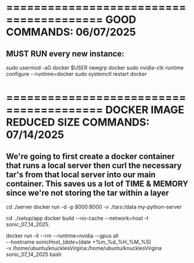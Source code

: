 ========================================
GOOD COMMANDS: 06/07/2025
========================================

MUST RUN every new instance:
--------------------------------
sudo usermod -aG docker $USER
newgrp docker
sudo nvidia-ctk runtime configure --runtime=docker
sudo systemctl restart docker


========================================
DOCKER IMAGE REDUCED SIZE COMMANDS: 07/14/2025
========================================

We're going to first create a docker container that runs a local server
then curl the necessary tar's from that local server into our main container. 
This saves us a lot of TIME & MEMORY since we're not storing the tar within a layer
-----------------------------------------------------------------------------------

cd ./server
docker run -d -p 8000:8000 -v ./tars:/data my-python-server

cd ../setup/app
docker build --no-cache --network=host -t sonic_07_14_2025.

docker run -it --rm --runtime=nvidia --gpus all \
--hostname sonicHost_$(date +%m_%d_%H_%M_%S) --name sonicContainer_$(date +%m_%d_%H_%M_%S) \
-v /home/ubuntu/knucklesVirgina:/home/ubuntu/knucklesVirgina \
sonic_07_14_2025 bash



